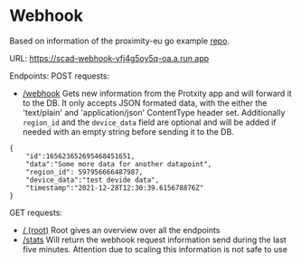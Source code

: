 # Webhook
Based on information of the proximity-eu go example [repo](https://github.com/proxity-eu/WebhookBackendExample).

URL: https://scad-webhook-vfj4g5oy5q-oa.a.run.app 

Endpoints:
POST requests:
- [/webhook](https://scad-webhook-vfj4g5oy5q-oa.a.run.app/webhook) Gets new information from the 
Protxity app and will forward it to the DB.
It only accepts JSON formated data, with the either the 'text/plain' and 'application/json' ContentType header set.
Additionally `region_id` and the `device_data` field are optional and will be added if needed with an empty string 
before sending it to the DB.

```
{
    "id":165623652695468451651,
    "data":"Some more data for another datapoint",
    "region_id": 597956666487987,
    "device_data":"test devide data",
    "timestamp":"2021-12-28T12:30:39.615678876Z"
}
```

GET requests:
- [/ (root)](https://scad-webhook-vfj4g5oy5q-oa.a.run.app/) Root gives an overview over all the endpoints
- [/stats](https://scad-webhook-vfj4g5oy5q-oa.a.run.app/stats) Will return the webhook request 
information send during the last five minutes. Attention due to scaling this information is not safe to use

